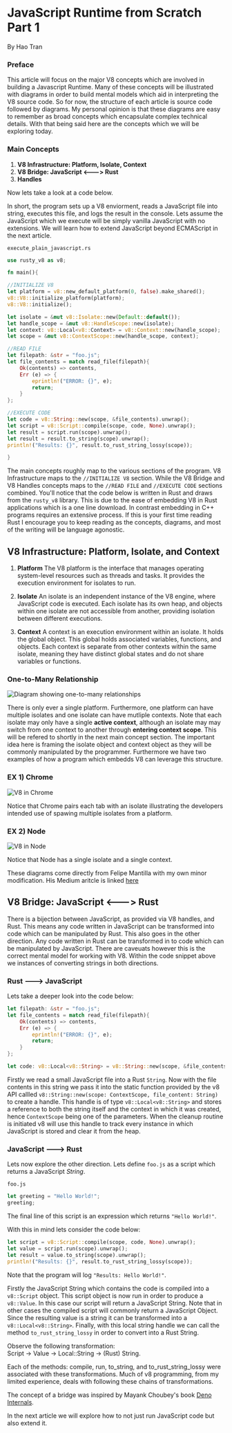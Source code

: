 # JavaScript Runtime from Scratch Part 1
By Hao Tran

### Preface 

This article will focus on the major V8 concepts which are involved in building a Javascript Runtime. Many of these concepts will be illustrated with diagrams 
in order to build mental models which aid in interpreting the V8 source code. So for now, the structure of each article is source code followed by diagrams.
My personal opinion is that these diagrams are easy to remember as broad concepts which encapsulate complex technical details. With that being said here 
are the concepts which we will be exploring today. 

### Main Concepts 

1. **V8 Infrastructure: Platform, Isolate, Context** 
2. **V8 Bridge: JavaScript <---> Rust**
3. **Handles**

Now lets take a look at a code below. 

In short, the program sets up a V8 enviorment, reads a JavaScript file into string, executes this file, and logs the result in the console. 
Lets assume the JavaScript which we execute will be simply vanilla JavaScript with no extensions. We will learn how to extend JavaScript beyond 
ECMAScript in the next article.  

`execute_plain_javascript.rs`

``` rust
use rusty_v8 as v8; 

fn main(){

//INITIALIZE V8
let platform = v8::new_default_platform(0, false).make_shared();
v8::V8::initialize_platform(platform);
v8::V8::initialize();

let isolate = &mut v8::Isolate::new(Default::default()); 
let handle_scope = &mut v8::HandleScope::new(isolate);
let context: v8::Local<v8::Context> = v8::Context::new(handle_scope);
let scope = &mut v8::ContextScope::new(handle_scope, context);

//READ FILE 
let filepath: &str = "foo.js"; 
let file_contents = match read_file(filepath){
    Ok(contents) => contents, 
    Err (e) => {
        eprintln!("ERROR: {}", e);
        return; 
    }
};

//EXECUTE CODE
let code = v8::String::new(scope, &file_contents).unwrap(); 
let script = v8::Script::compile(scope, code, None).unwrap();
let result = script.run(scope).unwrap();
let result = result.to_string(scope).unwrap();
println!("Results: {}", result.to_rust_string_lossy(scope));

}
```

The main concepts roughly map to the various sections of the program. V8 Infrastructure maps to the `//INITIALIZE V8` section. While the V8 Bridge and 
V8 Handles concepts maps to the `//READ FILE` and `//EXECUTE CODE` sections combined. You'll notice that the code below is written in Rust and draws from the `rusty_v8` 
library. This is due to the ease of embedding V8 in Rust applications which is a one line download. In contrast embedding in C++ programs requires an extensive process. 
If this is your first time reading Rust I encourage you to keep reading as the concepts, diagrams, and most of the writing will be language agonostic. 

## V8 Infrastructure: Platform, Isolate, and Context 

1. **Platform**
   The V8 platform is the interface that manages operating system-level resources such as threads and tasks. It provides the execution environment for isolates to run.

2. **Isolate**
   An isolate is an independent instance of the V8 engine, where JavaScript code is executed. Each isolate has its own heap, and objects within one isolate are not accessible from another, providing isolation between different executions.

3. **Context**
   A context is an execution environment within an isolate. It holds the global object. This global holds associated variables, functions, and objects. Each context is separate from other contexts within the same isolate, meaning they have distinct global states and do not share variables or functions.

### One-to-Many Relationship
![Diagram showing one-to-many relationships](https://drive.google.com/uc?export=view&id=1niBflxHv63q8lQf3y4tfzhKbRlVSQ8TP)

There is only ever a single platform. Furthermore, one platform can have multiple isolates and one isolate can have mutliple contexts. Note that each isolate may only have a single 
**active context**, although an isolate may may switch from one context to another through **entering context scope**. This will be refered to shortly in the next main concept section. 
The important idea here is framing the isolate object and context object as they will be commonly manipulated by the programmer. Furthermore we have two examples of how a program which 
embedds V8 can leverage this structure. 

### EX 1) Chrome 
![V8 in Chrome](./images/V8_Chrome.png)

Notice that Chrome pairs each tab with an isolate illustrating the developers intended use of spawing multiple isolates from a platform. 

### EX 2) Node 
![V8 in Node](./images/V8_Node.png)

Notice that Node has a single isolate and a single context.  

These diagrams come directly from Felipe Mantilla with my own minor modification. His Medium aritcle is linked [here](https://medium.com/@felipemantillagomez/recreating-nodejs-from-scratch-chapter-3-v8-hello-world-main-concepts-explained-58d58676db36)

## V8 Bridge: JavaScript <---> Rust 

There is a bijection between JavaScript, as provided via V8 handles, and Rust. This means any code written in JavaScript can be transformed into code which can be manipulated 
by Rust. This also goes in the other direction. Any code written in Rust can be transformed in to code which can be manipulated by JavaScript. There are caveuats however this 
is the correct mental model for working with V8. Within the code snippet above we instances of converting strings in both directions.  

### Rust ---> JavaScript 
Lets take a deeper look into the code below: 

```rust 
let filepath: &str = "foo.js"; 
let file_contents = match read_file(filepath){
    Ok(contents) => contents, 
    Err (e) => {
        eprintln!("ERROR: {}", e);
        return; 
    }
};

let code: v8::Local<v8::String> = v8::String::new(scope, &file_contents).unwrap(); 

```

Firstly we read a small JavaScript file into a Rust `String`. Now with the file contents in this string we pass it into the static function provided by the v8 API callled 
`v8::String::new(scope: ContextScope, file_content: String)` to create a handle. This handle is of type `v8::Local<v8::String>` and stores a reference to both the string itself 
and the context in which it was created, hence `ContextScope` being one of the parameters. When the cleanup routine is initiated v8 will use this handle to track every instance 
in which JavaScript is stored and clear it from the heap.  



### JavaScript ---> Rust 
Lets now explore the other direction. Lets define `foo.js` as a script which returns a JavaScript *String*. 

`foo.js`
```javascript
let greeting = "Hello World!";
greeting; 

```

The final line of this script is an expression which returns  `"Hello World!"`.  

With this in mind lets consider the code below: 

```rust 
let script = v8::Script::compile(scope, code, None).unwrap();
let value = script.run(scope).unwrap();
let result = value.to_string(scope).unwrap();
println!("Results: {}", result.to_rust_string_lossy(scope));

```

Note that the program will log `"Results: Hello World!"`.

Firstly the JavaScript String which contains the code is compiled into a `v8::Script` object. This script object is now run in order to produce a `v8::Value`. In this case our script will 
return a JavaScript String. Note that in other cases the compiled script will commonly return a JavaScript Object. Since the resulting value is a string it can be transformed into 
a `v8::Local<v8::String>`. Finally, with this local string handle we can call the method `to_rust_string_lossy` in order to convert into a Rust String. 

Observe the following transformation:  
Script -> Value -> Local::String -> (Rust) String. 

Each of the methods: compile, run, to_string, and to_rust_string_lossy were associated with these transformations. Much of v8 programming, from my limited experience, deals with following these 
chains of transformations.

The concept of a bridge was inspired by Mayank Choubey's book [Deno Internals](https://choubey.gitbook.io/internals-of-deno). 

In the next article we will explore how to not just run JavaScript code but also extend it.